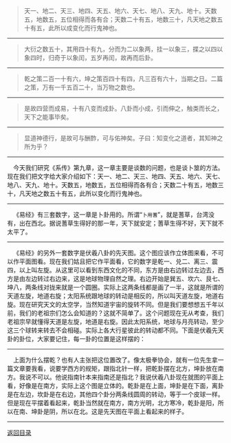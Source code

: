 > 天一、地二、天三、地四、天五、地六、天七、地八、天九、地十。天数五，地数五，五位相得而各有合；天数二十有五，地数三十，凡天地之数五十有五，此所以成变化而行鬼神也。
___
> 大衍之数五十，其用四十有九，分而为二以象两，挂一以象三，揲之以四以象四时，归奇于以象闰，五岁再闰，故再而后卦。
___
> 乾之策二百一十有六，坤之策百四十有四，凡三百有六十，当期之日。二篇之策，万有一千五百二十，当万物之数也。
___
> 是故四营而成易，十有八变而成卦。八卦而小成，引而伸之，触类而长之，天下之能事毕矣。
___
> 显道神德行，是故可与酬酢，可与佑神矣。子曰：知变化之道者，其知神之所为乎？
___
&emsp;今天我们研究《系传》第九章，这一章主要是谈数的问题，也是谈卜筮的方法。现在我们把文字给大家介绍如下：天一、地二、天三、地四、天五、地六、天七、地八、天九、地十。天数五，地数五，五位相得而各有合；天数二十有五，地数三十，凡天地之数五十有五，此所以变化而行鬼神也。
___
&emsp;《易经》有三套数字，这一章是卜卦用的。所谓“``卜用蓍``”，就是蓍草，台湾没有，出在西北。据说蓍草生得好的那一年，天下就安定；蓍草生得不好，天下就不太平了。
___
&emsp;《易经》的另外一套数字是伏羲八卦的先天图。这个图应该作立体图来看，不可以作平面图看。现在我们姑且把它作平面看，它的数字是乾一、兑二、离三、震四，以上叫左旋。从这里可以看到东西文化的不同，东方是由右边转过左边去，西方是由左边转过右边来，这是地球物理自然之理。右边开始是巽五、坎六、艮七、坤八，两条线对拢来就是一个圆圈。实际上这两条线都是画了一半，这就是所谓的天道左旋，地道右旋；太阳系统跟地球的转动是相反的，所以叫天道左旋，地道右旋。现在研究天文的太空学，当然知道宇宙的旋转不同。但是我们要想想五千年以前，我们的老祖宗们怎么会知道的？这就不简单了。这个问题现在无从考查，我们老祖宗早就懂得天道是左旋，地道是右旋。因此太阳系统，地球与月亮转动，至少这三个球转来转去不会相碰。实际上各大行星彼此的转动都不同。下面是伏羲先天卦的卦位，大家要记住，每一卦的位置是这样摆的：
___
&emsp;上面为什么摆乾？也有人主张把这位置改了。像太极拳协会，就有一位先生拿一篇文章要我看，说要学西方的规矩，跟指北针一样，把乾卦摆在北方，坤卦放在南方。我说不可以。他说指南针本来指南还是指北？我说伏羲八卦现在就图的平面上看，好像是在南方，实际上这个图是立体的。乾卦是在上面，坤卦是在下面，离卦是在左边，坎卦是在右边，其他四个卦分两条线圆周的转动，等于一个皮球一样。但是现在平摆着看起来，乾卦当然就在南方，南方光明，北方寒冷，乾卦是阳，所以在南、坤卦是阴，所以在北。这是先天图在平面上看起来的样子。
___
[返回目录](../../../master/README.md#目录)